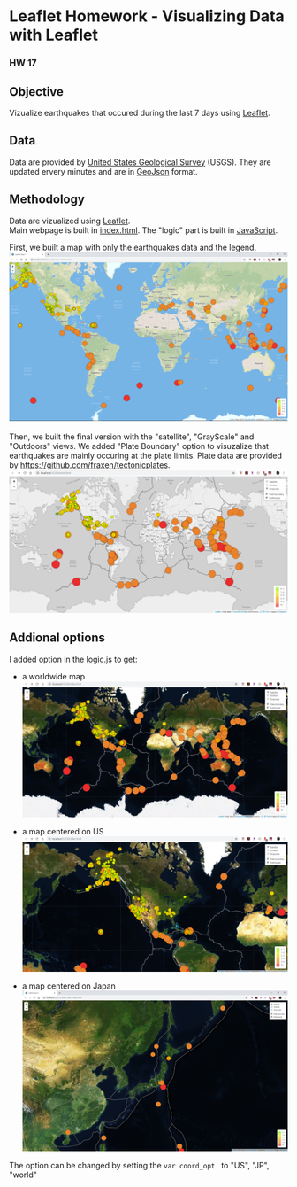# Leaflet Homework - Visualizing Data with Leaflet
### HW 17

## Objective
Vizualize earthquakes that occured during the last 7 days using [Leaflet](https://leafletjs.com/examples.html).

## Data
Data are provided by [United States Geological Survey](https://www.usgs.gov/) (USGS). They are updated ervery minutes and are in [GeoJson](https://geojson.org/) format.

## Methodology
Data are vizualized using [Leaflet](https://leafletjs.com/examples.html).<br>
Main webpage is built in [index.html](../Leaflet-Step-2/index.html). The "logic" part is built in [JavaScript](../Leaflet-Step-2/static/js/logic.js).<br>

First, we built a map with only the earthquakes data and the legend.
![step1](Images/Step1.PNG)
<br><br>
Then, we built the final version with the "satellite", "GrayScale" and "Outdoors" views. We added "Plate Boundary" option to visuzalize that earthquakes are mainly occuring at the plate limits.
Plate data are provided by https://github.com/fraxen/tectonicplates.
![step2](Images/Final_page_world_GrayScale.PNG)

## Addional options
I added option in the [logic.js](../Leaflet-Step-2/static/js/logic.js) to get:
- a worldwide map
![step2_world](Images/Final_page_world_Sat.PNG)

- a map centered on US
![step2_US](Images/Final_page_world_Sat_US.PNG)

- a map centered on Japan
![step2_JP](Images/Final_page_world_Sat_JP.PNG)


The option can be changed by setting the ```var coord_opt ``` to "US", "JP", "world"